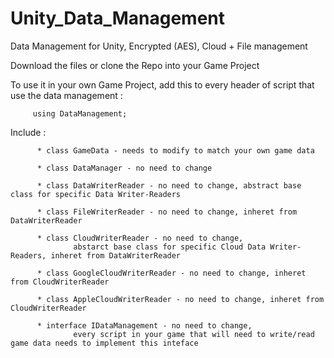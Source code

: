 # Unity_Data_Management
Data Management for Unity, Encrypted (AES), Cloud + File management

Download the files or clone the Repo into your Game Project

To use it in your own Game Project, add this to every header of script that use the data management : 

         using DataManagement;

Include : 
          
          * class GameData - needs to modify to match your own game data
          
          * class DataManager - no need to change
          
          * class DataWriterReader - no need to change, abstract base class for specific Data Writer-Readers
          
          * class FileWriterReader - no need to change, inheret from DataWriterReader
          
          * class CloudWriterReader - no need to change, 
                  abstarct base class for specific Cloud Data Writer-Readers, inheret from DataWriterReader
          
          * class GoogleCloudWriterReader - no need to change, inheret from CloudWriterReader
          
          * class AppleCloudWriterReader - no need to change, inheret from CloudWriterReader
          
          * interface IDataManagement - no need to change, 
                  every script in your game that will need to write/read game data needs to implement this inteface
